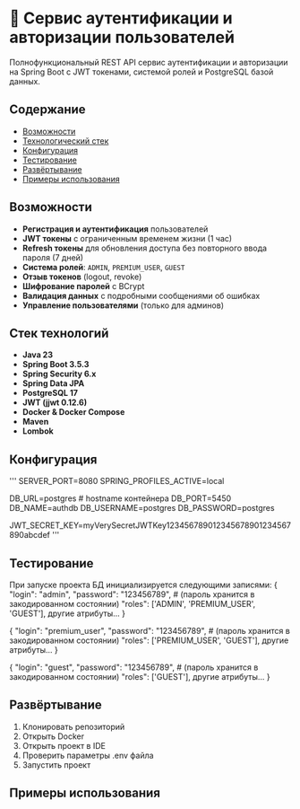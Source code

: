 # 🔐 Сервис аутентификации и авторизации пользователей

Полнофункциональный REST API сервис аутентификации и авторизации на Spring Boot с JWT токенами, системой ролей и PostgreSQL базой данных.

## Содержание

- [Возможности](#-возможности)
- [Технологический стек](#-стек-технологий)
- [Конфигурация](#-конфигурация)
- [Тестирование](#-тестирование)
- [Развёртывание](#-развёртывание)
- [Примеры использования](#-примеры-использования)

## Возможности

- **Регистрация и аутентификация** пользователей
- **JWT токены** с ограниченным временем жизни (1 час)
- **Refresh токены** для обновления доступа без повторного ввода пароля (7 дней)
- **Система ролей**: `ADMIN`, `PREMIUM_USER`, `GUEST`
- **Отзыв токенов** (logout, revoke)
- **Шифрование паролей** с BCrypt
- **Валидация данных** с подробными сообщениями об ошибках
- **Управление пользователями** (только для админов)

## Стек технологий

- **Java 23**
- **Spring Boot 3.5.3**
- **Spring Security 6.x**
- **Spring Data JPA**
- **PostgreSQL 17**
- **JWT (jjwt 0.12.6)**
- **Docker & Docker Compose**
- **Maven**
- **Lombok**

## Конфигурация

'''
SERVER_PORT=8080
SPRING_PROFILES_ACTIVE=local

DB_URL=postgres # hostname контейнера
DB_PORT=5450
DB_NAME=authdb
DB_USERNAME=postgres
DB_PASSWORD=postgres

JWT_SECRET_KEY=myVerySecretJWTKey123456789012345678901234567890abcdef
'''

## Тестирование

При запуске проекта БД инициализируется следующими записями:
{
  "login": "admin",
  "password": "123456789", # (пароль хранится в закодированном состоянии)
  "roles": ['ADMIN', 'PREMIUM_USER', 'GUEST'],
  другие атрибуты...
}

{
  "login": "premium_user",
  "password": "123456789", # (пароль хранится в закодированном состоянии)
  "roles": ['PREMIUM_USER', 'GUEST'],
  другие атрибуты...
}

{
  "login": "guest",
  "password": "123456789", # (пароль хранится в закодированном состоянии)
  "roles": ['GUEST'],
  другие атрибуты...
}

## Развёртывание

1. Клонировать репозиторий
2. Открыть Docker
3. Открыть проект в IDE
4. Проверить параметры .env файла
5. Запустить проект

## Примеры использования

